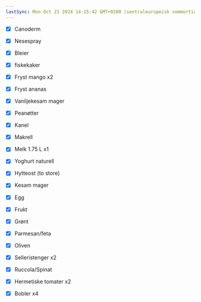 ```yaml
---
lastSync: Mon Oct 21 2024 14:15:42 GMT+0200 (sentraleuropeisk sommertid)
---
```

- [x] Canoderm
- [x] Nesespray
- [x] Bleier
- [x] fiskekaker

- [x] Fryst mango x2
- [x] Fryst ananas
- [x] Vaniljekesam mager
- [x] Peanøtter
- [x] Kanel
- [x] Makrell
- [x] Melk 1.75 L x1
- [x] Yoghurt naturell
- [x] Hytteost (to store)
- [x] Kesam mager
- [x] Egg
- [x] Frukt 
- [x] Grønt 

- [x] Parmesan/feta
- [x] Oliven
- [x] Selleristenger x2
- [x] Ruccola/Spinat 
- [x] Hermetiske tomater x2

- [x] Bobler x4